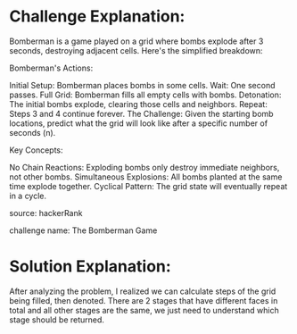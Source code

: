 # Challenge Explanation:

Bomberman is a game played on a grid where bombs explode after 3 seconds, destroying adjacent cells.  Here's the simplified breakdown:

Bomberman's Actions:

Initial Setup: Bomberman places bombs in some cells.
Wait: One second passes.
Full Grid: Bomberman fills all empty cells with bombs.
Detonation: The initial bombs explode, clearing those cells and neighbors.
Repeat: Steps 3 and 4 continue forever.
The Challenge: Given the starting bomb locations, predict what the grid will look like after a specific number of seconds (n).

Key Concepts:

No Chain Reactions: Exploding bombs only destroy immediate neighbors, not other bombs.
Simultaneous Explosions: All bombs planted at the same time explode together.
Cyclical Pattern: The grid state will eventually repeat in a cycle.

source: hackerRank

challenge name: The Bomberman Game

# Solution Explanation:

After analyzing the problem, I realized we can calculate steps of the grid being filled, then denoted. There are 2 stages that have different faces in total and all other stages are the same, we just need to understand which stage should be returned.